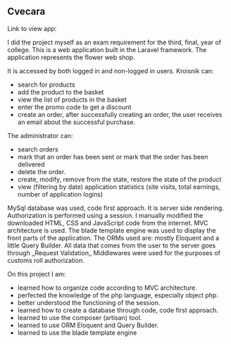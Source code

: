 ## Cvecara
Link to view app: 

I did the project myself as an exam requirement for the third, final, year of college.
This is a web application built in the Laravel framework. The application represents the flower web shop.

It is accessed by both logged in and non-logged in users.
Kroisnik can:
- search for products
- add the product to the basket
- view the list of products in the basket
- enter the promo code to get a discount
- create an order, after successfully creating an order, the user receives an email about the successful purchase.

The administrator can:
- search orders
- mark that an order has been sent or mark that the order has been delivered
- delete the order.
- create, modify, remove from the state, restore the state of the product
- view (filtering by date) application statistics (site visits, total earnings, number of application logins)

MySql database was used, code first approach.
It is server side rendering.
Authorization is performed using a session.
I manually modified the downloaded HTML, CSS and JavaScript code from the internet.
MVC architecture is used.
The blade template engine was used to display the front parts of the application.
The ORMs used are: mostly Eloquent and a little Query Builder.
All data that comes from the user to the server goes through ‚‚Request Validation‚‚
Middlewares were used for the purposes of customs roll authorization.

On this project I am:
- learned how to organize code according to MVC architecture.
- perfected the knowledge of the php language, especially object php.
- better understood the functioning of the session.
- learned how to create a database through code, code first approach.
- learned to use the composer (artisan) tool.
- learned to use ORM Eloquent and Query Builder.
- learned to use the blade template engine

